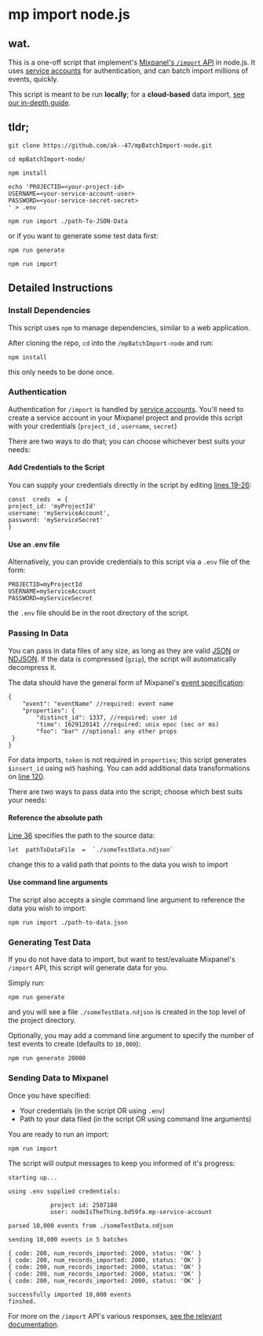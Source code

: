 # mp import node.js

## wat.

This is a one-off script that implement's [Mixpanel's `/import` API](https://developer.mixpanel.com/reference/events#import-events) in node.js. It uses [service accounts](https://developer.mixpanel.com/reference/authentication#service-accounts) for authentication, and can batch import millions of events, quickly.

This script is meant to be run **locally**; for a **cloud-based** data import, [see our in-depth guide](https://developer.mixpanel.com/docs/cloud-ingestion).

## tldr;
```
git clone https://github.com/ak--47/mpBatchImport-node.git

cd mpBatchImport-node/

npm install

echo 'PROJECTID=<your-project-id>
USERNAME=<your-service-account-user>
PASSWORD=<your-service-secret-secret>
' > .env

npm run import ./path-To-JSON-Data
```

or if you want to generate some test data first:

```
npm run generate

npm run import
```

## Detailed Instructions

### Install Dependencies

This script uses `npm` to manage dependencies, similar to a web application. 

After cloning the repo, `cd` into the `/mpBatchImport-node` and run:

```
npm install
```

this only needs to be done once.

### Authentication

Authentication for `/import` is handled by  [service accounts](https://developer.mixpanel.com/reference/authentication#service-accounts). You'll need to create a service account in your Mixpanel project and provide this script with your credentials (`project_id` , `username`, `secret`)

There are two ways to do that; you can choose whichever best suits your needs:

#### Add Credentials to the Script
You can supply your credentials directly in the script by editing [lines 19-26](https://github.com/ak--47/mpBatchImport-node/blob/main/index.js#L19-L26):

```
const  creds  = {
project_id: 'myProjectId'
username: 'myServiceAccount',
password: 'myServiceSecret'  
}
```


#### Use an .env file

Alternatively, you can provide credentials to this script via a `.env` file of the form:

```
PROJECTID=myProjectId
USERNAME=myServiceAccount
PASSWORD=myServiceSecret
```
the `.env` file should be in the root directory of the script.

### Passing In Data

You can pass in data files of any size, as long as they are valid [JSON](https://jsonlint.com/) or [NDJSON](http://ndjson.org/). If the data is compressed (`gzip`), the script will automatically decompress it.

The data should have the general form of Mixpanel's [event specification](https://developer.mixpanel.com/reference/events#track-event):

```
{
	"event": "eventName" //required: event name
	"properties": {
		"distinct_id": 1337, //required: user id
		"time": 1629120141 //required: unix epoc (sec or ms)
		"foo": "bar" //optional: any other props
 }
}
```

For data imports, `token` is not required in `properties`; this script generates `$insert_id` using `md5` hashing. You can add additional data transformations on [line 120](https://github.com/ak--47/mpBatchImport-node/blob/main/index.js#L120-L122).

There are two ways to pass data into the script; choose which best suits your needs:

#### Reference the absolute path

[Line 36](https://github.com/ak--47/mpBatchImport-node/blob/main/index.js#L36) specifies the path to the source data:

```
let  pathToDataFile  =  `./someTestData.ndjson`
```

change this to a valid path that points to the data you wish to import

#### Use command line arguments

The script also accepts a single command line argument to reference the data you wish to import:

```
npm run import ./path-to-data.json
```

### Generating Test Data

If you do not have data to import, but want to test/evaluate Mixpanel's `/import` API, this script will generate data for you.

Simply run:
```
npm run generate
```

and you will see a file `./someTestData.ndjson` is created in the top level of the project directory.

Optionally, you may add a command line argument to specify the number of test events to create (defaults to `10,000`):

```
npm run generate 20000
```

### Sending Data to Mixpanel

Once you have specified:

 - Your credentials (in the script OR using `.env`)
 - Path to your data filed (in the script OR using command line arguments)

You are ready to run an import:

```
npm run import
```

The script will output messages to keep you informed of it's progress:

```
starting up...

using .env supplied credentials:

            project id: 2507188
            user: nodeIsTheThing.bd59fa.mp-service-account
        
parsed 10,000 events from ./someTestData.ndjson

sending 10,000 events in 5 batches

{ code: 200, num_records_imported: 2000, status: 'OK' }
{ code: 200, num_records_imported: 2000, status: 'OK' }
{ code: 200, num_records_imported: 2000, status: 'OK' }
{ code: 200, num_records_imported: 2000, status: 'OK' }
{ code: 200, num_records_imported: 2000, status: 'OK' }

successfully imported 10,000 events
finshed.
```

For more on the `/import` API's various responses, [see the relevant documentation](https://developer.mixpanel.com/reference/events#import-events).

